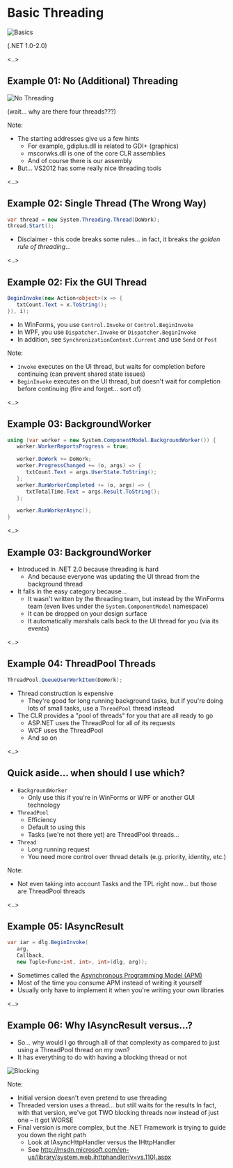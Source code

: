 # Basic Threading

![Basics](./images/hello-computer.gif)

(.NET 1.0-2.0)

<..>

## Example 01: No (Additional) Threading

![No Threading](./images/basics-01.png) <!-- .element width="60%" -->

(wait... why are there four threads???)

Note:

* The starting addresses give us a few hints
  * For example, gdiplus.dll is related to GDI+ (graphics)
  * mscorwks.dll is one of the core CLR assemblies
  * And of course there is our assembly
* But... VS2012 has some really nice threading tools

<..>

## Example 02: Single Thread (The Wrong Way)

```cs
var thread = new System.Threading.Thread(DoWork);
thread.Start();
```

* Disclaimer - this code breaks some rules... in fact, it breaks _the golden rule of threading_...

<..>

## Example 02: Fix the GUI Thread

```cs
BeginInvoke(new Action<object>(x => {
   txtCount.Text = x.ToString();
}), i);
```

* In WinForms, you use `Control.Invoke` or `Control.BeginInvoke`
* In WPF, you use `Dispatcher.Invoke` or `Dispatcher.BeginInvoke`
* In addition, see `SynchronizationContext.Current` and use `Send` or `Post`

Note:

* `Invoke` executes on the UI thread, but waits for completion before continuing (can prevent shared state issues)
* `BeginInvoke` executes on the UI thread, but doesn't wait for completion before continuing (fire and forget... sort of)

<..>

## Example 03: BackgroundWorker

```cs
using (var worker = new System.ComponentModel.BackgroundWorker()) {
   worker.WorkerReportsProgress = true;

   worker.DoWork += DoWork;
   worker.ProgressChanged += (o, args) => {
      txtCount.Text = args.UserState.ToString();
   };
   worker.RunWorkerCompleted += (o, args) => {
      txtTotalTime.Text = args.Result.ToString();
   };

   worker.RunWorkerAsync();
}
```

<..>

## Example 03: BackgroundWorker

* Introduced in .NET 2.0 because threading is hard
  * And because everyone was updating the UI thread from the background thread
* It falls in the easy category because...
  * It wasn't written by the threading team, but instead by the WinForms team (even lives under the `System.ComponentModel` namespace)
  * It can be dropped on your design surface
  * It automatically marshals calls back to the UI thread for you (via its events)

<..>

## Example 04: ThreadPool Threads

```cs
ThreadPool.QueueUserWorkItem(DoWork);
```

* Thread construction is expensive
  * They're good for long running background tasks, but if you're doing lots of small tasks, use a `ThreadPool` thread instead
* The CLR provides a "pool of threads" for you that are all ready to go
  * ASP.NET uses the ThreadPool for all of its requests
  * WCF uses the ThreadPool
  * And so on

<..>

## Quick aside... when should I use which?

* `BackgroundWorker`
  * Only use this if you're in WinForms or WPF or another GUI technology
* `ThreadPool`
  * Efficiency
  * Default to using this
  * Tasks (we're not there yet) are ThreadPool threads…
* `Thread`
  * Long running request
  * You need more control over thread details (e.g. priority, identity, etc.)

Note:

* Not even taking into account Tasks and the TPL right now… but those are ThreadPool threads

<..>

## Example 05: IAsyncResult

```cs
var iar = dlg.BeginInvoke(
   arg,
   Callback,
   new Tuple<Func<int, int>, int>(dlg, arg));
```

* Sometimes called the [Asynchronous Programming Model \(APM\)](http://msdn.microsoft.com/en-us/library/ms228963.aspx)
* Most of the time you consume APM instead of writing it yourself
* Usually only have to implement it when you're writing your own libraries

<..>

## Example 06: Why IAsyncResult versus...?

* So... why would I go through all of that complexity as compared to just using a ThreadPool thread on my own?
* It has everything to do with having a blocking thread or not <!-- .element class="fragment" -->

![Blocking](./images/shared-state-traffic.gif) <!-- .element class="fragment" -->

Note:

* Initial version doesn't even pretend to use threading
* Threaded version uses a thread... but still waits for the results
  In fact, with that version, we've got TWO blocking threads now instead of just one – it got WORSE
* Final version is more complex, but the .NET Framework is trying to guide you down the right path
  * Look at IAsyncHttpHandler versus the IHttpHandler
  * See http://msdn.microsoft.com/en-us/library/system.web.ihttphandler(v=vs.110).aspx

